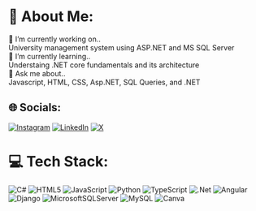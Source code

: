 # 💫 About Me:
🔭 I’m currently working on.. <br>University management system using ASP.NET and MS SQL Server<br>🌱 I’m currently learning..<br>Understaing .NET core fundamentals and its architecture<br>💬 Ask me about..<br>Javascript, HTML, CSS, Asp.NET, SQL Queries, and .NET<br>


## 🌐 Socials:
[![Instagram](https://img.shields.io/badge/Instagram-%23E4405F.svg?logo=Instagram&logoColor=white)](https://instagram.com/_rahulkapoor) [![LinkedIn](https://img.shields.io/badge/LinkedIn-%230077B5.svg?logo=linkedin&logoColor=white)](https://linkedin.com/in/kapoor-rahul) [![X](https://img.shields.io/badge/X-black.svg?logo=X&logoColor=white)](https://x.com/_kapoorrahul) 

# 💻 Tech Stack:
![C#](https://img.shields.io/badge/c%23-%23239120.svg?style=for-the-badge&logo=csharp&logoColor=white) ![HTML5](https://img.shields.io/badge/html5-%23E34F26.svg?style=for-the-badge&logo=html5&logoColor=white) ![JavaScript](https://img.shields.io/badge/javascript-%23323330.svg?style=for-the-badge&logo=javascript&logoColor=%23F7DF1E) ![Python](https://img.shields.io/badge/python-3670A0?style=for-the-badge&logo=python&logoColor=ffdd54) ![TypeScript](https://img.shields.io/badge/typescript-%23007ACC.svg?style=for-the-badge&logo=typescript&logoColor=white) ![.Net](https://img.shields.io/badge/.NET-5C2D91?style=for-the-badge&logo=.net&logoColor=white) ![Angular](https://img.shields.io/badge/angular-%23DD0031.svg?style=for-the-badge&logo=angular&logoColor=white) ![Django](https://img.shields.io/badge/django-%23092E20.svg?style=for-the-badge&logo=django&logoColor=white) ![MicrosoftSQLServer](https://img.shields.io/badge/Microsoft%20SQL%20Server-CC2927?style=for-the-badge&logo=microsoft%20sql%20server&logoColor=white) ![MySQL](https://img.shields.io/badge/mysql-4479A1.svg?style=for-the-badge&logo=mysql&logoColor=white) ![Canva](https://img.shields.io/badge/Canva-%2300C4CC.svg?style=for-the-badge&logo=Canva&logoColor=white)

<!--
# 📊 GitHub Stats:
![](https://github-readme-stats.vercel.app/api?username=logiclaws&theme=dark&hide_border=true&include_all_commits=true&count_private=true)<br/>
![](https://github-readme-streak-stats.herokuapp.com/?user=logiclaws&theme=dark&hide_border=true)<br/>
![](https://github-readme-stats.vercel.app/api/top-langs/?username=logiclaws&theme=dark&hide_border=true&include_all_commits=true&count_private=true&layout=compact)

### 🔝 Top Contributed Repo
![](https://github-contributor-stats.vercel.app/api?username=logiclaws&limit=5&theme=dark&combine_all_yearly_contributions=true)


- 📫 How to reach me..
- 👯 I’m looking to collaborate on ...
- 😄 Pronouns: ...
- ⚡ Fun fact..
-->
